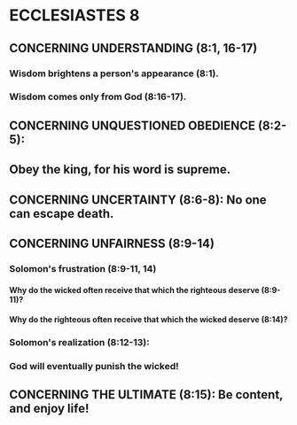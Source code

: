 ---
---
# ECCLESIASTES 8 
## CONCERNING UNDERSTANDING (8:1, 16-17) 
###  Wisdom brightens a person\'s appearance (8:1). 
###  Wisdom comes only from God (8:16-17). 
## CONCERNING UNQUESTIONED OBEDIENCE (8:2-5): 
## Obey the king, for his word is supreme. 
## CONCERNING UNCERTAINTY (8:6-8): No one can escape death. 
## CONCERNING UNFAIRNESS (8:9-14) 
###  Solomon\'s frustration (8:9-11, 14) 
####  Why do the wicked often receive that which the righteous deserve (8:9-11)? 
####  Why do the righteous often receive that which the wicked deserve (8:14)? 
###  Solomon\'s realization (8:12-13): 
###  God will eventually punish the wicked! 
## CONCERNING THE ULTIMATE (8:15): Be content, and enjoy life! 
